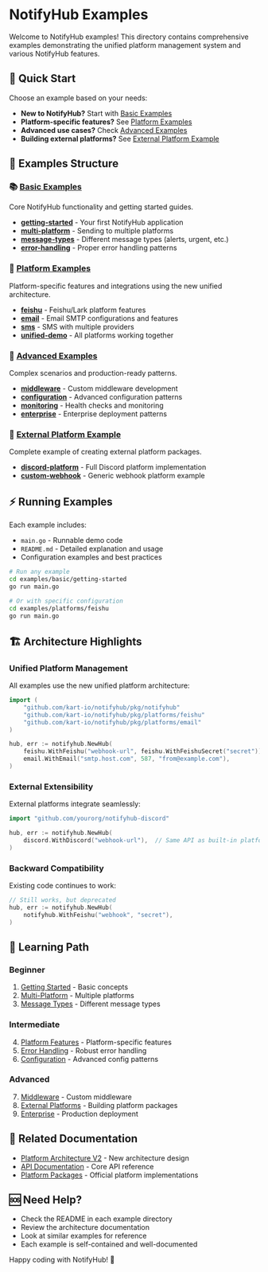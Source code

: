 # NotifyHub Examples

Welcome to NotifyHub examples! This directory contains comprehensive examples demonstrating the unified platform management system and various NotifyHub features.

## 🚀 Quick Start

Choose an example based on your needs:

- **New to NotifyHub?** Start with [Basic Examples](basic/)
- **Platform-specific features?** See [Platform Examples](platforms/)
- **Advanced use cases?** Check [Advanced Examples](advanced/)
- **Building external platforms?** See [External Platform Example](external/)

## 📁 Examples Structure

### 📚 [Basic Examples](basic/)
Core NotifyHub functionality and getting started guides.

- **[getting-started](basic/getting-started/)** - Your first NotifyHub application
- **[multi-platform](basic/multi-platform/)** - Sending to multiple platforms
- **[message-types](basic/message-types/)** - Different message types (alerts, urgent, etc.)
- **[error-handling](basic/error-handling/)** - Proper error handling patterns

### 🔧 [Platform Examples](platforms/)
Platform-specific features and integrations using the new unified architecture.

- **[feishu](platforms/feishu/)** - Feishu/Lark platform features
- **[email](platforms/email/)** - Email SMTP configurations and features
- **[sms](platforms/sms/)** - SMS with multiple providers
- **[unified-demo](platforms/unified-demo/)** - All platforms working together

### 🚀 [Advanced Examples](advanced/)
Complex scenarios and production-ready patterns.

- **[middleware](advanced/middleware/)** - Custom middleware development
- **[configuration](advanced/configuration/)** - Advanced configuration patterns
- **[monitoring](advanced/monitoring/)** - Health checks and monitoring
- **[enterprise](advanced/enterprise/)** - Enterprise deployment patterns

### 🌟 [External Platform Example](external/)
Complete example of creating external platform packages.

- **[discord-platform](external/discord-platform/)** - Full Discord platform implementation
- **[custom-webhook](external/custom-webhook/)** - Generic webhook platform example

## ⚡ Running Examples

Each example includes:
- `main.go` - Runnable demo code
- `README.md` - Detailed explanation and usage
- Configuration examples and best practices

```bash
# Run any example
cd examples/basic/getting-started
go run main.go

# Or with specific configuration
cd examples/platforms/feishu
go run main.go
```

## 🏗️ Architecture Highlights

### Unified Platform Management
All examples use the new unified platform architecture:

```go
import (
    "github.com/kart-io/notifyhub/pkg/notifyhub"
    "github.com/kart-io/notifyhub/pkg/platforms/feishu"
    "github.com/kart-io/notifyhub/pkg/platforms/email"
)

hub, err := notifyhub.NewHub(
    feishu.WithFeishu("webhook-url", feishu.WithFeishuSecret("secret")),
    email.WithEmail("smtp.host.com", 587, "from@example.com"),
)
```

### External Extensibility
External platforms integrate seamlessly:

```go
import "github.com/yourorg/notifyhub-discord"

hub, err := notifyhub.NewHub(
    discord.WithDiscord("webhook-url"),  // Same API as built-in platforms
)
```

### Backward Compatibility
Existing code continues to work:

```go
// Still works, but deprecated
hub, err := notifyhub.NewHub(
    notifyhub.WithFeishu("webhook", "secret"),
)
```

## 📖 Learning Path

### Beginner
1. [Getting Started](basic/getting-started/) - Basic concepts
2. [Multi-Platform](basic/multi-platform/) - Multiple platforms
3. [Message Types](basic/message-types/) - Different message types

### Intermediate
4. [Platform Features](platforms/) - Platform-specific features
5. [Error Handling](basic/error-handling/) - Robust error handling
6. [Configuration](advanced/configuration/) - Advanced config patterns

### Advanced
7. [Middleware](advanced/middleware/) - Custom middleware
8. [External Platforms](external/) - Building platform packages
9. [Enterprise](advanced/enterprise/) - Production deployment

## 🔗 Related Documentation

- [Platform Architecture V2](../PLATFORM_ARCHITECTURE_V2.md) - New architecture design
- [API Documentation](../pkg/notifyhub/) - Core API reference
- [Platform Packages](../pkg/platforms/) - Official platform implementations

## 🆘 Need Help?

- Check the README in each example directory
- Review the architecture documentation
- Look at similar examples for reference
- Each example is self-contained and well-documented

Happy coding with NotifyHub! 🎉